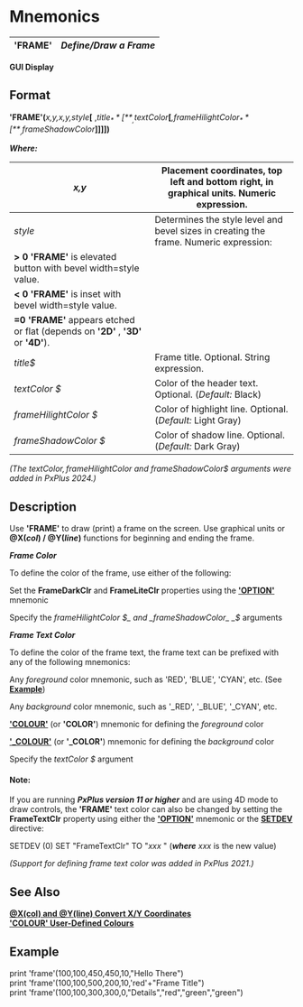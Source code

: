 # Mnemonics

**'FRAME'** |  **_Define/Draw a Frame_**  
---|---  
  
**GUI Display**

##  Format

**'FRAME'(**_x,y,x,y,style_**[** ,_title$_ **[**_,textColor$_**[**_,frameHilightColor$_**[**_,frameShadowColor$_**]]]])**

**_Where:_**

_x,y_ |  Placement coordinates, top left and bottom right, in graphical units. Numeric expression.  
---|---  
_style_ |  Determines the style level and bevel sizes in creating the frame. Numeric expression:  
|  **> 0 'FRAME'** is elevated button with bevel width=style value.  
|  **< 0 'FRAME'** is inset with bevel width=style value.  
|  **=0 'FRAME'** appears etched or flat (depends on **'2D'** , **'3D'** or **'4D'**).  
_title$_ |  Frame title. Optional. String expression.  
_textColor_ _$_ |  Color of the header text. Optional. (_Default:_ Black)  
_frameHilightColor_ _$_ |  Color of highlight line. Optional. (_Default:_ Light Gray)  
_frameShadowColor_ _$_ |  Color of shadow line. Optional. (_Default:_ Dark Gray)  
  
_(The textColor$, frameHilightColor$ and frameShadowColor$ arguments were added in PxPlus 2024.)_

##  Description

Use **'FRAME'** to draw (print) a frame on the screen. Use graphical units or **@X(_col_) / @Y(_line_)** functions for beginning and ending the frame.

**_Frame Color_**

To define the color of the frame, use either of the following:

Set the **FrameDarkClr** and **FrameLiteClr** properties using the **['OPTION'](option.md)** mnemonic

Specify the _frameHilightColor_ _$_ and _frameShadowColor_ _$_ arguments

**_Frame Text Color_**

To define the color of the frame text, the frame text can be prefixed with any of the following mnemonics:

Any  _foreground_ color mnemonic, such as 'RED', 'BLUE', 'CYAN', etc. (See **[Example](frame.htm#Mark4)**)

Any  _background_ color mnemonic, such as '_RED', '_BLUE', '_CYAN', etc.

**['COLOUR'](colour.md)** (or **'COLOR'**) mnemonic for defining the _foreground_ color

**['_COLOUR'](colour.md)** (or **'_COLOR'**) mnemonic for defining the _background_ color

Specify the _textColor_ _$_ argument

#### **Note:**  
If you are running **_PxPlus version 11 or higher_** and are using 4D mode to draw controls, the **'FRAME'** text color can also be changed by setting the **FrameTextClr** property using either the **['OPTION'](option.md)** mnemonic or the **[SETDEV](../directives/setdev_set.md)** directive:  
  
SETDEV (0) SET "FrameTextClr" TO "_xxx_ " (**_where_** _xxx_ is the new value)

_(Support for defining frame text color was added in PxPlus 2021.)_

## See Also

**[@X(col) and @Y(line) Convert X/Y Coordinates](../functions/~x.md)  
['COLOUR' User-Defined Colours](colour.md)**

##  Example

print 'frame'(100,100,450,450,10,"Hello There")  
print 'frame'(100,100,500,200,10,'red'+"Frame Title")  
print 'frame'(100,100,300,300,0,"Details","red","green","green")
